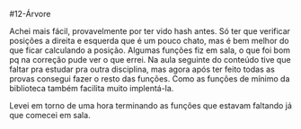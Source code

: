 #12-Árvore

Achei mais fácil, provavelmente por ter vido hash antes. Só ter que verificar
posições a direita e esquerda que é um pouco chato, mas é bem melhor do que ficar
calculando a posição. Algumas funções fiz em sala, o que foi bom pq na correção
pude ver o que errei. Na aula seguinte do conteúdo tive que faltar pra estudar pra
outra disciplina, mas agora após ter feito todas as provas consegui fazer o resto das
funções. Como as funções de mínimo da biblioteca também facilita muito implentá-la.

Levei em torno de uma hora terminando as funções que estavam faltando já que comecei em sala.



